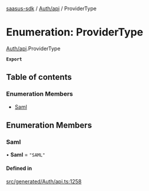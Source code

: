 [saasus-sdk](../README.md) / [Auth/api](../modules/Auth_api.md) / ProviderType

# Enumeration: ProviderType

[Auth/api](../modules/Auth_api.md).ProviderType

**`Export`**

## Table of contents

### Enumeration Members

- [Saml](Auth_api.ProviderType.md#saml)

## Enumeration Members

### Saml

• **Saml** = ``"SAML"``

#### Defined in

[src/generated/Auth/api.ts:1258](https://github.com/saasus-platform/saasus-sdk-javascript/blob/c67ac22/src/generated/Auth/api.ts#L1258)
